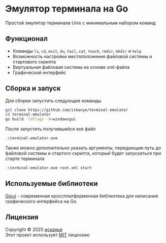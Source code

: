 
# Эмулятор терминала на Go

Простой эмулятор терминала Unix с минимальным набором команд

## Функционал

* Команды `ls`, `cd`, `exit`, `du`, `tail`, `cat`, `touch`, `rmdir`, `mkdir` и `help`
* Возможность настройки местоположения файловой системы и стартового скрипта
* Виртуальная файловая система на основе xml-файла
* Графический интерфейс

## Сборка и запуск

Для сборки запустить следующие команды

```bash
git clone https://github.com/iskanye/terminal-emulator
cd terminal-emulator
go build -ldflags -H=windowsgui
```

После запустить получившийся exe файл

```bash
.\terminal-emulator.exe
```

Также можно дополнительно указать аргументы, передающие путь до файловой системы и стартого скрипта, который будет запускаться при старте терминала

```bash
.\terminal-emulator.exe root.xml start
```

## Используемые библиотеки

[Gioui](https://gioui.org/) - современная кроссплатформенная библиотека для написания графического интерфейса на Go.

## Лицензия

Copyright © 2025 [исканье](https://github.com/iskanye)\
Этот проект использует [MIT](LICENSE) лицензию
